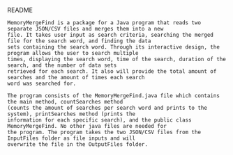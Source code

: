 README
    
    MemoryMergeFind is a package for a Java program that reads two separate JSON/CSV files and merges them into a new
    file. It takes user input as search criteria, searching the merged file for the search word, and finding the data
    sets containing the search word. Through its interactive design, the program allows the user to search multiple
    times, displaying the search word, time of the search, duration of the search, and the number of data sets
    retrieved for each search. It also will provide the total amount of searches and the amount of times each search
    word was searched for.

    The program consists of the MemoryMergeFind.java file which contains the main method, countSearches method
    (counts the amount of searches per search word and prints to the system), printSearches method (prints the
    information for each specific search), and the public class MemoryMergeFind. No other java files are needed for
    the program. The program takes the two JSON/CSV files from the InputFiles folder as file inputs and will
    overwrite the file in the OutputFiles folder.
